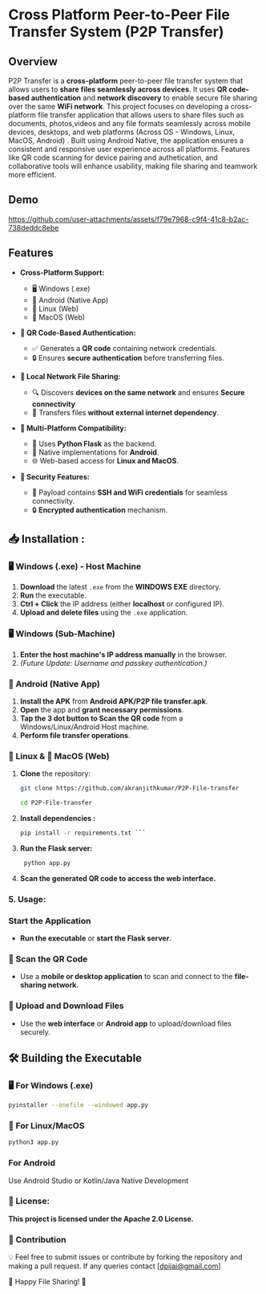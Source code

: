 # Cross Platform Peer-to-Peer File Transfer System (P2P Transfer)  

## Overview  
P2P Transfer is a **cross-platform** peer-to-peer file transfer system that allows users to **share files seamlessly across devices**. It uses **QR code-based authentication** and **network discovery** to enable secure file sharing over the same **WiFi network**. This project focuses on developing a cross-platform file transfer application that allows users to share files such as documents, photos,videos and any file formats seamlessly across mobile devices, desktops, and web platforms (Across OS - Windows, Linux, MacOS, Android) . Built using Android Native, the application ensures a consistent and responsive user experience across all platforms. Features like QR code scanning for device pairing and authetication,  and collaborative tools will enhance usability, making file sharing and teamwork more efficient.

## Demo
https://github.com/user-attachments/assets/f79e7968-c9f4-41c8-b2ac-738deddc8ebe
## Features  
- **Cross-Platform Support:**  
  - 🖥️ Windows (.exe)  
  - 📱 Android (Native App)  
  - 🐧 Linux (Web)  
  - 🍏 MacOS (Web)  
- **🔐 QR Code-Based Authentication:**  
  - ✅ Generates a **QR code** containing network credentials.  
  - 🔒 Ensures **secure authentication** before transferring files.  
- **📂 Local Network File Sharing:**  
  - 🔍 Discovers **devices on the same network** and ensures **Secure connectivity**
  - 🚀 Transfers files **without external internet dependency**.
     
- **🔧 Multi-Platform Compatibility:**  
  - 🐍 Uses **Python Flask** as the backend.  
  - 📱 Native implementations for **Android**.  
  - 🌐 Web-based access for **Linux and MacOS**.  
- **🔑 Security Features:**  
  - 📡 Payload contains **SSH and WiFi credentials** for seamless connectivity.  
  - 🔒 **Encrypted authentication** mechanism.  

## 📥 Installation :

### 🖥️ Windows (.exe) - Host Machine  
1. **Download** the latest `.exe` from the **WINDOWS EXE** directory.  
2. **Run** the executable.  
3. **Ctrl + Click** the IP address (either **localhost** or configured IP).  
4. **Upload and delete files** using the `.exe` application.  

### 🖥️ Windows (Sub-Machine)  
1. **Enter the host machine's IP address manually** in the browser.  
2. *(Future Update: Username and passkey authentication.)*  

### 📱 Android (Native App)  
1. **Install the APK** from **Android APK/P2P file transfer.apk**.  
2. **Open** the app and **grant necessary permissions**.  
3. **Tap the 3 dot button to Scan the QR code** from a Windows/Linux/Android Host machine.  
4. **Perform file transfer operations**.  

### 🐧 Linux & 🍏 MacOS (Web)  
1. **Clone** the repository:  
   ```sh
   git clone https://github.com/akranjithkumar/P2P-File-transfer
   ```
   ```sh
   cd P2P-File-transfer
   ```
2. **Install dependencies :**
   ```sh
   pip install -r requirements.txt ```

3. **Run the Flask server:**
   ```sh
    python app.py
    ```
4. **Scan the generated QR code to access the web interface.**

### 5. Usage:

### Start the Application
- **Run the executable** or **start the Flask server**.

### 📸 Scan the QR Code
- Use a **mobile or desktop application** to scan and connect to the **file-sharing network**.

### 📂 Upload and Download Files
- Use the **web interface** or **Android app** to upload/download files securely.

## 🛠️ Building the Executable

### 🖥️ For Windows (.exe)
```sh
pyinstaller --onefile --windowed app.py
```
### 🐧 For Linux/MacOS
```sh
python3 app.py
```

### For Android
Use Android Studio or Kotlin/Java Native Development

### 📜 License:
**This project is licensed under the Apache 2.0 License.**

### 🤝 Contribution

💡 Feel free to submit issues or contribute by forking the repository and making a pull request.
If any queries contact [dpijai@gmail.com]

🚀 Happy File Sharing! 🎉





   
 
